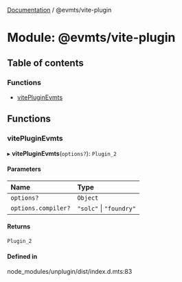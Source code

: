 [Documentation](../README.md) / @evmts/vite-plugin

# Module: @evmts/vite-plugin

## Table of contents

### Functions

- [vitePluginEvmts](evmts_vite_plugin.md#vitepluginevmts)

## Functions

### vitePluginEvmts

▸ **vitePluginEvmts**(`options?`): `Plugin_2`

#### Parameters

| Name | Type |
| :------ | :------ |
| `options?` | `Object` |
| `options.compiler?` | ``"solc"`` \| ``"foundry"`` |

#### Returns

`Plugin_2`

#### Defined in

node_modules/unplugin/dist/index.d.mts:83

